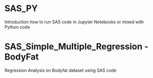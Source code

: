 # SAS_PY
Introduction how to run SAS code in Jupyter Notebooks or mixed with Python code
# SAS_Simple_Multiple_Regression - BodyFat 
Regression Analysis on Bodyfat dataset using SAS code
